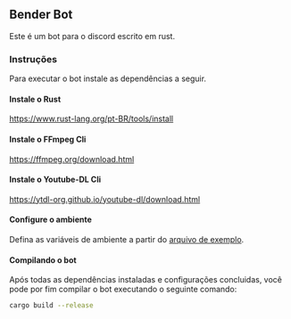 ## Bender Bot

Este é um bot para o discord escrito em rust.

### Instruções

Para executar o bot instale as dependências a seguir.

#### Instale o Rust

https://www.rust-lang.org/pt-BR/tools/install

#### Instale o FFmpeg Cli

https://ffmpeg.org/download.html

#### Instale o Youtube-DL Cli

https://ytdl-org.github.io/youtube-dl/download.html

#### Configure o ambiente

Defina as variáveis de ambiente a partir do [arquivo de exemplo](.env.example).

#### Compilando o bot

Após todas as dependências instaladas e configurações concluidas, você pode por fim compilar o bot executando o seguinte comando:

```bash
cargo build --release 
```